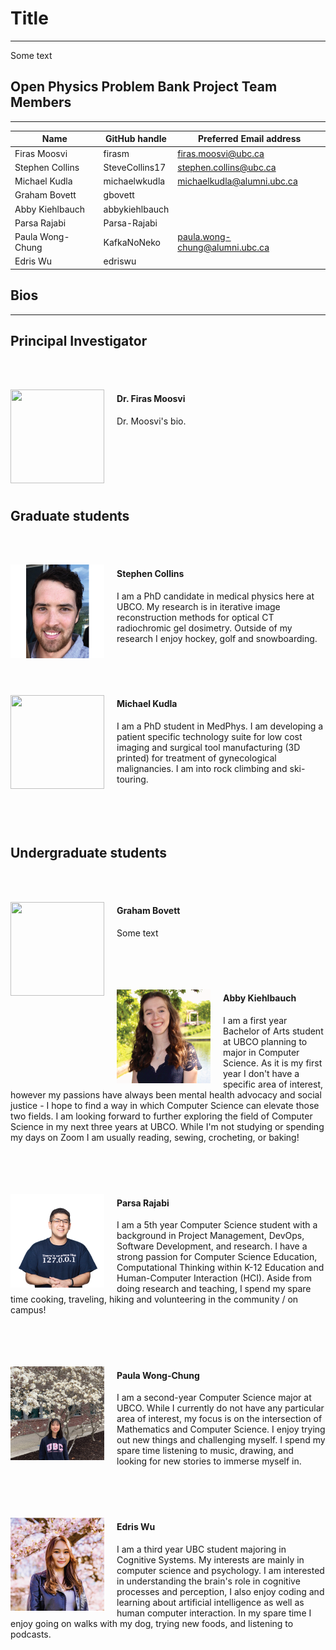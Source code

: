 # Title
----
Some text

## Open Physics Problem Bank Project Team Members
****

| Name | GitHub handle | Preferred Email address |
| ---- | ------------- | ----------------------- |
| Firas Moosvi | firasm | firas.moosvi@ubc.ca |
| Stephen Collins | SteveCollins17 |  stephen.collins@ubc.ca |
| Michael Kudla | michaelwkudla | michaelkudla@alumni.ubc.ca |
| Graham Bovett | gbovett | |
| Abby Kiehlbauch | abbykiehlbauch | |
| Parsa Rajabi | Parsa-Rajabi | |
| Paula Wong-Chung | KafkaNoNeko | paula.wong-chung@alumni.ubc.ca |
| Edris Wu | edriswu | |

## Bios
****

## Principal Investigator

<br><br>

<img align="left" width="150" height="150" style="padding-right: 20px" src="img/firas.jpg"> </img>

#### **Dr. Firas Moosvi**

Dr. Moosvi's bio.<br><br><br><br><br><br><br>

## Graduate students

<br><br>


<img align="left" width="150" height="150" style="padding-right: 20px" src="img/stephen.png"> </img>

#### **Stephen Collins**

I am a PhD candidate in medical physics here at UBCO. My research is in iterative image reconstruction methods for optical CT radiochromic gel dosimetry. Outside of my research I enjoy hockey, golf and snowboarding. <br><br><br><br><br>

<img align="left" width="150" height="150" style="padding-right: 20px" src="img/michael.png"> </img>

#### **Michael Kudla**

I am a PhD student in MedPhys. I am developing a patient specific technology suite for low cost imaging and surgical tool manufacturing (3D printed) for treatment of gynecological malignancies. I am into rock climbing and ski-touring. <br><br><br><br><br>

## Undergraduate students

<br><br>

<img align="left" width="150" height="150" style="padding-right: 20px" src="img/.png"> </img>

#### **Graham Bovett**

Some text <br><br><br><br><br>

<img align="left" width="150" height="150" style="padding-right: 20px" src="img/abby.png"> </img>

#### **Abby Kiehlbauch**

I am a first year Bachelor of Arts student at UBCO planning to major in Computer Science. As it is my first year I don't have a specific area of interest, however my passions have always been mental health advocacy and social justice - I hope to find a way in which Computer Science can elevate those two fields. I am looking forward to further exploring the field of Computer Science in my next three years at UBCO. While I'm not studying or spending my days on Zoom I am usually reading, sewing, crocheting, or baking! <br><br><br><br><br>

<img align="left" width="150" height="150" style="padding-right: 20px" src="img/parsa.png"> </img> 

#### **Parsa Rajabi**

I am a 5th year Computer Science student with a background in Project Management, DevOps, Software Development, and research. I have a strong passion for Computer Science Education, Computational Thinking within K-12 Education and Human-Computer Interaction (HCI). Aside from doing research and teaching, I spend my spare time cooking, traveling, hiking and volunteering in the community / on campus!<br><br><br><br><br>

<img align="left" width="150" height="150" style="padding-right: 20px" src="img/paula.png"> </img>

#### **Paula Wong-Chung**

I am a second-year Computer Science major at UBCO.  While I currently do not have any particular area of interest, my focus is on the intersection of Mathematics and Computer Science.  I enjoy trying out new things and challenging myself.   I spend my spare time listening to music, drawing, and looking for new stories to immerse myself in. <br><br><br><br><br>

<img align="left" width="150" height="150" style="padding-right: 20px" src="img/edris.png"> </img>

#### **Edris Wu**

I am a third year UBC student majoring in Cognitive Systems. My interests are mainly in computer science and psychology. I am interested in understanding the brain's role in cognitive processes and perception, I also enjoy coding and learning about artificial intelligence as well as human computer interaction. In my spare time I enjoy going on walks with my dog, trying new foods, and listening to podcasts.<br><br><br><br><br>
